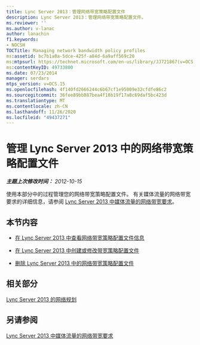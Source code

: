 ```yaml
---
title: Lync Server 2013：管理网络带宽策略配置文件
description: Lync Server 2013：管理网络带宽策略配置文件。
ms.reviewer: ''
ms.author: v-lanac
author: lanachin
f1.keywords:
- NOCSH
TOCTitle: Managing network bandwidth policy profiles
ms:assetid: bc7b1a8a-5dce-425f-a84d-6a9aff569c20
ms:mtpsurl: https://technet.microsoft.com/en-us/library/JJ721867(v=OCS.15)
ms:contentKeyID: 49733800
ms.date: 07/23/2014
manager: serdars
mtps_version: v=OCS.15
ms.openlocfilehash: 4f140fd2666244c6b67cf1e95009e32cfdfe86c2
ms.sourcegitcommit: 36fee89bb887bea4f18b19f17a8c69daf5bc423d
ms.translationtype: MT
ms.contentlocale: zh-CN
ms.lasthandoff: 11/26/2020
ms.locfileid: "49437271"
---
```

# <a name="managing-network-bandwidth-policy-profiles-in-lync-server-2013"></a>管理 Lync Server 2013 中的网络带宽策略配置文件

<div data-xmlns="http://www.w3.org/1999/xhtml">

<div class="topic" data-xmlns="http://www.w3.org/1999/xhtml" data-msxsl="urn:schemas-microsoft-com:xslt" data-cs="https://msdn.microsoft.com/">

<div data-asp="https://msdn2.microsoft.com/asp">



</div>

<div id="mainSection">

<div id="mainBody">

<span> </span>

_**主题上次修改时间：** 2012-10-15_

使用本部分中的过程管理您的网络带宽策略配置文件。 有关媒体流量的网络带宽要求的详细信息，请参阅 [Lync Server 2013 中媒体流量的网络带宽要求](lync-server-2013-network-bandwidth-requirements-for-media-traffic.md)。

<div>

## <a name="in-this-section"></a>本节内容

  - [在 Lync Server 2013 中查看网络带宽策略配置文件信息](lync-server-2013-viewing-network-bandwidth-policy-profile-information.md)

  - [在 Lync Server 2013 中创建或修改带宽策略配置文件](lync-server-2013-creating-or-modifying-bandwidth-policy-profiles.md)

  - [删除 Lync Server 2013 中的网络带宽策略配置文件](lync-server-2013-deleting-network-bandwidth-policy-profiles.md)

</div>

<div>

## <a name="related-sections"></a>相关部分

[Lync Server 2013 的网络规划](lync-server-2013-network-planning.md)

</div>

<div>

## <a name="see-also"></a>另请参阅


[Lync Server 2013 中媒体流量的网络带宽要求](lync-server-2013-network-bandwidth-requirements-for-media-traffic.md)  
  

</div>

</div>

<span> </span>

</div>

</div>

</div>

